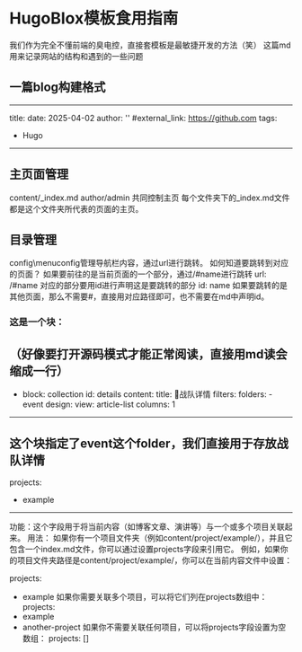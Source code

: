 # HugoBlox模板食用指南
我们作为完全不懂前端的臭电控，直接套模板是最敏捷开发的方法（笑）
这篇md用来记录网站的结构和遇到的一些问题
## 一篇blog构建格式
---
title: 
date: 2025-04-02
author: ''
#external_link: https://github.com
tags:
  - Hugo
---
## 主页面管理
content/_index.md
author/admin
共同控制主页
每个文件夹下的_index.md文件都是这个文件夹所代表的页面的主页。
## 目录管理
config\menuconfig管理导航栏内容，通过url进行跳转。
如何知道要跳转到对应的页面？
如果要前往的是当前页面的一个部分，通过/#name进行跳转
url: /#name
对应的部分要用id进行声明这是要跳转的部分
id: name
如果要跳转的是其他页面，那么不需要#，直接用对应路径即可，也不需要在md中声明id。
### 这是一个块：
（好像要打开源码模式才能正常阅读，直接用md读会缩成一行）
---
  - block: collection
    id: details
    content:
      title: 🦈战队详情
      filters:
        folders:
          - event
    design:
      view: article-list
      columns: 1
---
这个块指定了event这个folder，我们直接用于存放战队详情
---
projects:
  - example
---
功能：这个字段用于将当前内容（如博客文章、演讲等）与一个或多个项目关联起来。
用法：
如果你有一个项目文件夹（例如content/project/example/），并且它包含一个index.md文件，你可以通过设置projects字段来引用它。
例如，如果你的项目文件夹路径是content/project/example/，你可以在当前内容文件中设置：

projects:
  - example
如果你需要关联多个项目，可以将它们列在projects数组中：
projects:
  - example
  - another-project
如果你不需要关联任何项目，可以将projects字段设置为空数组：
projects: []